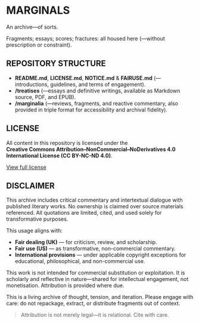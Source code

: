 # MARGINALS 

An archive—of sorts.

Fragments; essays; scores; fractures: all housed here (—without prescription or constraint).

## REPOSITORY STRUCTURE 

- **README.md**, **LICENSE.md**, **NOTICE.md** & **FAIRUSE.md** (—introductions, guidelines, and terms of engagement).
- **/treatises** (—essays and definitive writings, available as Markdown source, PDF, and EPUB).  
- **/marginalia** (—reviews, fragments, and reactive commentary, also provided in triple format for accessibility and archival fidelity).

## LICENSE 

All content in this repository is licensed under the  
**Creative Commons Attribution–NonCommercial–NoDerivatives 4.0 International License (CC BY-NC-ND 4.0)**.

[View full license](https://creativecommons.org/licenses/by-nc-nd/4.0/)

## DISCLAIMER

This archive includes critical commentary and intertextual dialogue with published literary works. No ownership is claimed over source materials referenced. All quotations are limited, cited, and used solely for transformative purposes.

This usage aligns with:
- **Fair dealing (UK)** — for criticism, review, and scholarship.  
- **Fair use (US)** — as transformative, non-commercial commentary.  
- **International provisions** — under applicable copyright exceptions for educational, philosophical, and non-commercial use.

This work is not intended for commercial substitution or exploitation. It is scholarly and reflective in nature—shared for intellectual engagement, not monetisation. Attribution is provided where due.

This is a living archive of thought, tension, and iteration. Please engage with care: do not repackage, extract, or distribute fragments out of context.

> Attribution is not merely legal—it is relational. Cite with care.